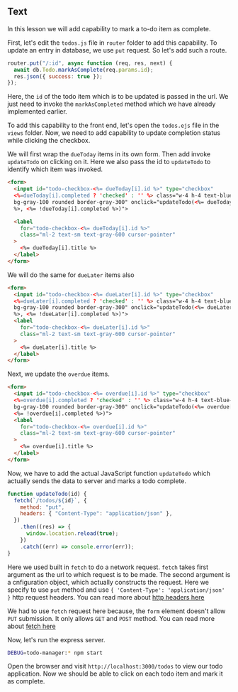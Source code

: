 ## Text

In this lesson we will add capability to mark a to-do item as complete.

First, let's edit the `todos.js` file in `router` folder to add this capability. To update an entry in database, we use `put` request. So let's add such a route.

```js
router.put("/:id", async function (req, res, next) {
  await db.Todo.markAsComplete(req.params.id);
  res.json({ success: true });
});
```

Here, the `id` of the todo item which is to be updated is passed in the url. We just need to invoke the `markAsCompleted` method which we have already implemented earlier.

To add this capability to the front end, let's open the `todos.ejs` file in the `views` folder. Now, we need to add capability to update completion status while clicking the checkbox.

We will first wrap the `dueToday` items in its own form. Then add invoke `updateTodo` on clicking on it. Here we also pass the id to `updateTodo` to identify which item was invoked.

```html
<form>
  <input id="todo-checkbox-<%= dueToday[i].id %>" type="checkbox"
  <%=dueToday[i].completed ? 'checked' : '' %> class="w-4 h-4 text-blue-600
  bg-gray-100 rounded border-gray-300" onclick="updateTodo(<%= dueToday[i].id
  %>, <%= !dueToday[i].completed %>)">

  <label
    for="todo-checkbox-<%= dueToday[i].id %>"
    class="ml-2 text-sm text-gray-600 cursor-pointer"
  >
    <%= dueToday[i].title %>
  </label>
</form>
```

We will do the same for `dueLater` items also

```html
<form>
  <input id="todo-checkbox-<%= dueLater[i].id %>" type="checkbox"
  <%=dueLater[i].completed ? 'checked' : '' %> class="w-4 h-4 text-blue-600
  bg-gray-100 rounded border-gray-300" onclick="updateTodo(<%= dueLater[i].id
  %>, <%= !dueLater[i].completed %>)">
  <label
    for="todo-checkbox-<%= dueLater[i].id %>"
    class="ml-2 text-sm text-gray-600 cursor-pointer"
  >
    <%= dueLater[i].title %>
  </label>
</form>
```

Next, we update the `overdue` items.

```html
<form>
  <input id="todo-checkbox-<%= overdue[i].id %>" type="checkbox"
  <%=overdue[i].completed ? 'checked' : '' %> class="w-4 h-4 text-blue-600
  bg-gray-100 rounded border-gray-300" onclick="updateTodo(<%= overdue[i].id %>,
  <%= !overdue[i].completed %>)">
  <label
    for="todo-checkbox-<%= overdue[i].id %>"
    class="ml-2 text-sm text-gray-600 cursor-pointer"
  >
    <%= overdue[i].title %>
  </label>
</form>
```

Now, we have to add the actual JavaScript function `updateTodo` which actually sends the data to server and marks a todo complete.

```js
function updateTodo(id) {
  fetch(`/todos/${id}`, {
    method: "put",
    headers: { "Content-Type": "application/json" },
  })
    .then((res) => {
      window.location.reload(true);
    })
    .catch((err) => console.error(err));
}
```

Here we used built in `fetch` to do a network request. `fetch` takes first argument as the url to which request is to be made. The second argument is a cnfiguration object, which actually constructs the request. Here we specify to use `put` method and use `{ 'Content-Type': 'application/json' }` http request headers. You can read more about [http headers here](https://developer.mozilla.org/en-US/docs/Web/HTTP/Headers)

We had to use `fetch` request here because, the `form` element doesn't allow `PUT` submission. It only allows `GET` and `POST` method. You can read more about [fetch here](https://developer.mozilla.org/en-US/docs/Web/API/Fetch_API/Using_Fetch)


Now, let's run the express server.

```sh
DEBUG=todo-manager:* npm start
```
Open the browser and visit `http://localhost:3000/todos` to view our todo application. Now we should be able to click on each todo item and mark it as complete.
